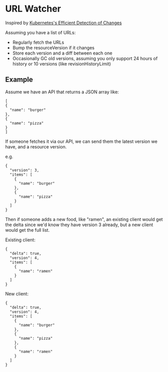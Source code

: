 # URL Watcher

Inspired by [Kubernetes's Efficient Detection of Changes](https://kubernetes.io/docs/reference/using-api/api-concepts/#efficient-detection-of-changes)

Assuming you have a list of URLs:
- Regularly fetch the URLs
- Bump the resourceVersion if it changes
- Store each version and a diff between each one
- Occasionally GC old versions, assuming you only support 24 hours of history or 10 versions (like revisionHistoryLimit)

## Example

Assume we have an API that returns a JSON array like:

```
[
{
  "name": "burger"
},
{
  "name": "pizza"
}
]
```

If someone fetches it via our API,  we can send them the latest version we have, and a resource version.

e.g.

```
{
  "version": 3,
  "items": [
    {
      "name": "burger"
    },
    {
      "name": "pizza"
    }
  ]
}
```

Then if someone adds a new food, like "ramen", an existing client would get the delta since we'd know they have version 3 already, but a new client would get the full list.

Existing client:

```
{
  "delta": true,
  "version": 4,
  "items": [
    {
      "name": "ramen"
    }
  ]
}
```

New client:

```
{
  "delta": true,
  "version": 4,
  "items": [
    {
      "name": "burger"
    },
    {
      "name": "pizza"
    },
    {
      "name": "ramen"
    }
  ]
}
```
